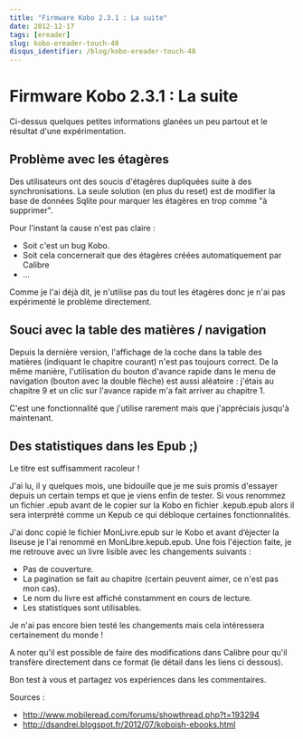 ```yaml
---
title: "Firmware Kobo 2.3.1 : La suite"
date: 2012-12-17
tags: [ereader]
slug: kobo-ereader-touch-48
disqus_identifier: /blog/kobo-ereader-touch-48
---
```

# Firmware Kobo 2.3.1 : La suite

Ci-dessus quelques petites informations glanées un peu partout et le résultat d'une expérimentation.


## Problème avec les étagères

Des utilisateurs ont des soucis d'étagères dupliquées suite à des synchronisations. La seule solution (en plus du reset) est de modifier la base de données Sqlite pour marquer les étagères en trop comme "à supprimer".

Pour l'instant la cause n'est pas claire :

* Soit c'est un bug Kobo.
* Soit cela concernerait que des étagères créées automatiquement par Calibre
* ...

Comme je l'ai déjà dit, je n'utilise pas du tout les étagères donc je n'ai pas expérimenté le problème directement.

## Souci avec la table des matières / navigation

Depuis la dernière version, l'affichage de la coche dans la table des matières (indiquant le chapitre courant) n'est pas toujours correct. De la même manière, l'utilisation du bouton d'avance rapide dans le menu de navigation (bouton avec la double flèche) est aussi aléatoire : j'étais au chapitre 9 et un clic sur l'avance rapide m'a fait arriver au chapitre 1.

C'est une fonctionnalité que j'utilise rarement mais que j'appréciais jusqu'à maintenant.

## Des statistiques dans les Epub ;)

Le titre est suffisamment racoleur !

J'ai lu, il y quelques mois, une bidouille que je me suis promis d'essayer depuis un certain temps et que je viens enfin de tester. Si vous renommez un fichier .epub avant de le copier sur la Kobo en fichier .kepub.epub alors il sera interprété comme un Kepub ce qui débloque certaines fonctionnalités.

J'ai donc copié le fichier MonLivre.epub sur le Kobo et avant d’éjecter la liseuse je l'ai renommé en MonLibre.kepub.epub. Une fois l'éjection faite, je me retrouve avec un livre lisible avec les changements suivants :

* Pas de couverture.
* La pagination se fait au chapitre (certain peuvent aimer, ce n'est pas mon cas).
* Le nom du livre est affiché constamment en cours de lecture.
* Les statistiques sont utilisables.

Je n'ai pas encore bien testé les changements mais cela intéressera certainement du monde !

A noter qu'il est possible de faire des modifications dans Calibre pour qu'il transfère directement dans ce format (le détail dans les liens ci dessous).

Bon test à vous et partagez vos expériences dans les commentaires.

Sources :

* http://www.mobileread.com/forums/showthread.php?t=193294
* http://dsandrei.blogspot.fr/2012/07/koboish-ebooks.html
